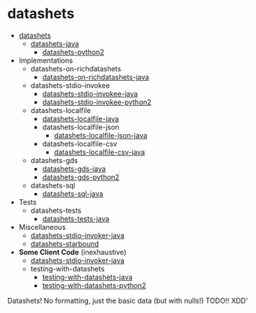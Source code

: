 # datashets

+ [datashets](https://github.com/PuppyPi/datashets)
   + [datashets-java](https://github.com/PuppyPi/datashets-java)
      + [datashets-python2](https://github.com/PuppyPi/datashets-python2)
+ Implementations
   + datashets-on-richdatashets
      + [datashets-on-richdatashets-java](https://github.com/PuppyPi/datashets-on-richdatashets-java)
   + datashets-stdio-invokee
      + [datashets-stdio-invokee-java](https://github.com/PuppyPi/datashets-stdio-invokee-java)
      + [datashets-stdio-invokee-python2](https://github.com/PuppyPi/datashets-stdio-invokee-python2)
   + datashets-localfile
      + [datashets-localfile-java](https://github.com/PuppyPi/datashets-localfile-java)
      + datashets-localfile-json
         + [datashets-localfile-json-java](https://github.com/PuppyPi/datashets-localfile-json-java)
      + datashets-localfile-csv
         + [datashets-localfile-csv-java](https://github.com/PuppyPi/datashets-localfile-csv-java)
   + datashets-gds
      + [datashets-gds-java](https://github.com/PuppyPi/datashets-gds-java)
      + [datashets-gds-python2](https://github.com/PuppyPi/datashets-gds-python2)
   + datashets-sql
      + [datashets-sql-java](https://github.com/PuppyPi/datashets-sql-java)
+ Tests
   + datashets-tests
      + [datashets-tests-java](https://github.com/PuppyPi/datashets-tests-java)
+ Miscellaneous
   + [datashets-stdio-invoker-java](https://github.com/PuppyPi/datashets-stdio-invoker-java)
   + [datashets-starbound](https://github.com/PuppyPi/datashets-starbound)
+ **Some Client Code** (inexhaustive)
   + [datashets-stdio-invoker-java](https://github.com/PuppyPi/datashets-stdio-invoker-java)
   + testing-with-datashets
      + [testing-with-datashets-java](https://github.com/PuppyPi/testing-with-datashets-java)
      + [testing-with-datashets-python2](https://github.com/PuppyPi/testing-with-datashets-python2)










Datashets!  No formatting, just the basic data (but with nulls!)
TODO!! XDD'
